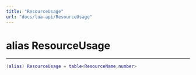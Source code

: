 ```yaml
---
title: "ResourceUsage"
url: "docs/lua-api/ResourceUsage"
---
```

# alias ResourceUsage
---



```lua
(alias) ResourceUsage = table<ResourceName,number>
```




